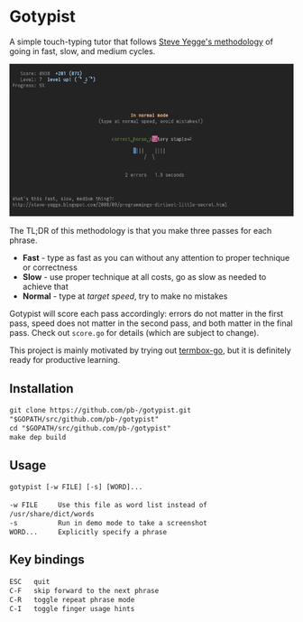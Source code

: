 # Gotypist

A simple touch-typing tutor that follows [Steve Yegge's methodology](http://steve-yegge.blogspot.com/2008/09/programmings-dirtiest-little-secret.html) of going in fast, slow, and medium cycles.

![Screenshot of a Gotypist session, normal mode](screenshot.png)

The TL;DR of this methodology is that you make three passes for each phrase.

 * **Fast** - type as fast as you can without any attention to proper technique or correctness
 * **Slow** - use proper technique at all costs, go as slow as needed to achieve that
 * **Normal** - type at *target speed*, try to make no mistakes

Gotypist will score each pass accordingly: errors do not matter in the first pass, speed does not matter in the second pass, and both matter in the final pass. Check out `score.go` for details (which are subject to change).

This project is mainly motivated by trying out [termbox-go](https://github.com/nsf/termbox-go), but it is definitely ready for productive learning.

## Installation

    git clone https://github.com/pb-/gotypist.git "$GOPATH/src/github.com/pb-/gotypist"
    cd "$GOPATH/src/github.com/pb-/gotypist"
    make dep build

## Usage

    gotypist [-w FILE] [-s] [WORD]...

    -w FILE     Use this file as word list instead of /usr/share/dict/words
    -s          Run in demo mode to take a screenshot
    WORD...     Explicitly specify a phrase

## Key bindings

    ESC   quit
    C-F   skip forward to the next phrase
    C-R   toggle repeat phrase mode
    C-I   toggle finger usage hints
